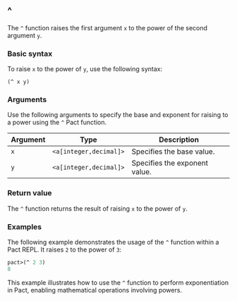 ## ^
The `^` function raises the first argument `x` to the power of the second argument `y`.

### Basic syntax

To raise `x` to the power of `y`, use the following syntax:

`(^ x y)`

### Arguments

Use the following arguments to specify the base and exponent for raising to a power using the `^` Pact function.

| Argument | Type | Description |
| --- | --- | --- |
| `x` | `<a[integer,decimal]>` | Specifies the base value. |
| `y` | `<a[integer,decimal]>` | Specifies the exponent value. |

### Return value

The `^` function returns the result of raising `x` to the power of `y`.

### Examples

The following example demonstrates the usage of the `^` function within a Pact REPL. It raises `2` to the power of `3`:

```lisp
pact>(^ 2 3)
8
```

This example illustrates how to use the `^` function to perform exponentiation in Pact, enabling mathematical operations involving powers.

